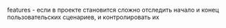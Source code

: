 features - если в проекте становится сложно отследить начало и конец пользовательских сценариев, и контролировать их
